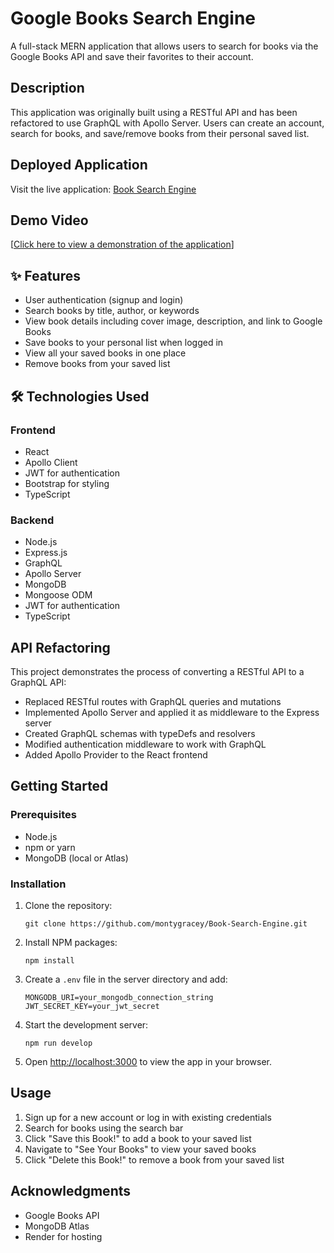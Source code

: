# Google Books Search Engine

A full-stack MERN application that allows users to search for books via the Google Books API and save their favorites to their account.

##  Description

This application was originally built using a RESTful API and has been refactored to use GraphQL with Apollo Server. Users can create an account, search for books, and save/remove books from their personal saved list.

##  Deployed Application

Visit the live application: [Book Search Engine](https://book-search-engine-d373.onrender.com/)

##  Demo Video

[[Click here to view a demonstration of the application](https://drive.google.com/file/d/17jbnhjjEv0ksqx4cH03K5m2_XO8X67F_/view?usp=sharing)]

## ✨ Features

- User authentication (signup and login)
- Search books by title, author, or keywords
- View book details including cover image, description, and link to Google Books
- Save books to your personal list when logged in
- View all your saved books in one place
- Remove books from your saved list

## 🛠️ Technologies Used

### Frontend
- React
- Apollo Client
- JWT for authentication
- Bootstrap for styling
- TypeScript

### Backend
- Node.js
- Express.js
- GraphQL
- Apollo Server
- MongoDB
- Mongoose ODM
- JWT for authentication
- TypeScript

##  API Refactoring

This project demonstrates the process of converting a RESTful API to a GraphQL API:

- Replaced RESTful routes with GraphQL queries and mutations
- Implemented Apollo Server and applied it as middleware to the Express server
- Created GraphQL schemas with typeDefs and resolvers
- Modified authentication middleware to work with GraphQL
- Added Apollo Provider to the React frontend

##  Getting Started

### Prerequisites
- Node.js
- npm or yarn
- MongoDB (local or Atlas)

### Installation

1. Clone the repository:
   ```
   git clone https://github.com/montygracey/Book-Search-Engine.git
   ```

2. Install NPM packages:
   ```
   npm install
   ```

3. Create a `.env` file in the server directory and add:
   ```
   MONGODB_URI=your_mongodb_connection_string
   JWT_SECRET_KEY=your_jwt_secret
   ```

4. Start the development server:
   ```
   npm run develop
   ```

5. Open [http://localhost:3000](http://localhost:3000) to view the app in your browser.

##  Usage

1. Sign up for a new account or log in with existing credentials
2. Search for books using the search bar
3. Click "Save this Book!" to add a book to your saved list
4. Navigate to "See Your Books" to view your saved books
5. Click "Delete this Book!" to remove a book from your saved list


##  Acknowledgments

- Google Books API
- MongoDB Atlas
- Render for hosting
